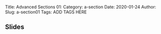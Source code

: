 Title: Advanced Sections 01:
Category: a-section
Date: 2020-01-24
Author: 
Slug: a-section01
Tags: ADD TAGS HERE


## Slides
